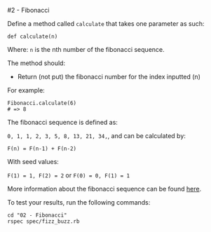 #2 - Fibonacci

Define a method called `calculate` that takes one parameter as such:

`def calculate(n)`

Where: `n` is the nth number of the fibonacci sequence.

The method should:

* Return (not put) the fibonacci number for the index inputted (n)

For example:

```
Fibonacci.calculate(6)
# => 8
```

The fibonacci sequence is defined as:

`0, 1, 1, 2, 3, 5, 8, 13, 21, 34,`, and can be calculated by:

`F(n) = F(n-1) + F(n-2)`

With seed values:

`F(1) = 1, F(2) = 2` or `F(0) = 0, F(1) = 1`

More information about the fibonacci sequence can be found [here](http://en.wikipedia.org/wiki/Fibonacci_number).

To test your results, run the following commands:

```
cd "02 - Fibonacci"
rspec spec/fizz_buzz.rb
```
